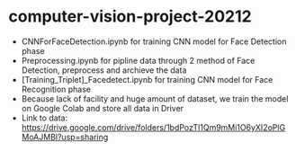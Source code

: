 # computer-vision-project-20212
- CNNForFaceDetection.ipynb for training CNN model for Face Detection phase
- Preprocessing.ipynb for pipline data through 2 method of Face Detection, preprocess and archieve the data
- [Training_Triplet]_Facedetect.ipynb for training CNN model for Face Recognition phase
- Because lack of facility and huge amount of dataset, we train the model on Google Colab and store all data in Driver
- Link to data: https://drive.google.com/drive/folders/1bdPozTl1Qm9mMi1O6yXI2oPlGMoAJMBl?usp=sharing
